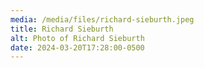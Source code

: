 ```yaml
---
media: /media/files/richard-sieburth.jpeg
title: Richard Sieburth
alt: Photo of Richard Sieburth
date: 2024-03-20T17:28:00-0500
---
```

